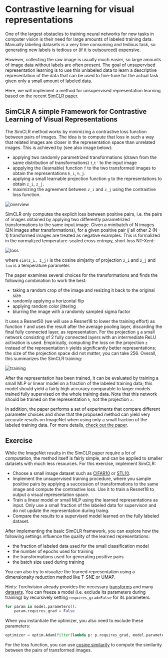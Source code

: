 # Contrastive learning for visual representations

One of the largest obstacles to training neural networks for new tasks in computer vision
is their need for large amounts of labeled training data.
Manually labeling datasets is a very time consuming and tedious task, so generating
new labels is tedious or (if it is outsourced) expensive.

However, collecting the raw image is usually much easier, so large amounts of image data without labels are often present. The goal of unsupervised representation learning is to use this unlabeled data to 
learn a descriptive representation of the data that can be used to fine-tune for the actual
task given only a small amount of labeled data.

Here, we will implement a method for unsupervised representation learning based on the recent [SimCLR paper](https://arxiv.org/abs/2002.05709).


## SimCLR A simple Framework for Contrastive Learning of Visual Representations

The SimCLR method works by minimizing a contrastive loss function between pairs of images.
The idea is to compute that loss in such a way that related images are closer in the representation space
than unrelated images. This is achieved by (see also image below):
- applying two randomly parametrized transformations (drawn from the same distribution of transformations) `t`,`t'` to the input image
- appplying the (learnable) function `f` to the two transformed images to obtain the representations `h_i`, `h_j`.
- applying a small learnable projection function `g` to the representations to obtain `z_i`, `z_j`.
- maximizing the agreement between `z_i` and `z_j` using the contrastive loss function.

![overview](https://user-images.githubusercontent.com/4263537/94680396-f8ecba80-0321-11eb-81db-61874fc87c38.png)

SimCLR only computes the explicit loss between positive pairs, i.e. the pairs of images obtained by applying two differently parametrized transformations to the same input image. Given a minibatch of N images (2N images after transformations), for a given positive pair $ij$ all other  2 (N - 1) transformed images are treated as negative examples.
This is formalized in the normalized temperature-scaled cross entropy, short loss NT-Xent:

![loss](https://user-images.githubusercontent.com/4263537/94681766-410cdc80-0324-11eb-87b7-08b854a83fa5.png)

where `sim(z_i, z_j)` is the cosine simjarity of projection `z_i` and `z_j` and `tau` is a temperature parameter.

The paper examines several choices for the transformations and finds the following combination to work the best:
- taking a random crop of the image and resizing it back to the original size
- randomly applying a horizontal flip
- applying random color jittering 
- blurring the image with a randomly sampled sigma factor

It uses a Resnet50  (we will use a Resnet18 to lower the training effort) as function `f` and uses the result after the average pooling layer, discarding the final fully connected layer, as representation. 
For the  projection `g` a small network consisting of 2 fully connected layers with an intermediate ReLU activation is used. Empirically, computing the loss on the projection `z` instead of the representation `h` yields significantly better representations; the size of the projection 
space did not matter, you can take 256. Overall, this summarizes the SimCLR training:

![training](https://user-images.githubusercontent.com/4263537/94684528-774c5b00-0328-11eb-9afd-ef9bc270bf28.png)

After the representation has been trained, it can be evaluated by training a small MLP or linear model on a fraction of the
labeled training data; this model should yield a fairly high accuracy comparable to larger models trained fully supervised on the whole training data.
Note that this network should be trained on the representation `h`, not the projection `z`.

In addition, the paper performs a set of experiments that compare different parameter choices and show that the
proposed method can yield very accurate results on ImageNet when using only a small fraction of the labeled training data.
For more details, [check out the paper](https://arxiv.org/abs/2002.05709).

## Exercise

While the ImageNet results in the SimCLR paper require a lot of computation, the method itself
is fairly simple, and can be applied to smaller datasets with much less resources.
For this exercise, implement SimCLR:
- Choose a small image dataset such as [CIFAR10](https://www.cs.toronto.edu/~kriz/cifar.html) or [STL10](https://cs.stanford.edu/~acoates/stl10/). 
- Implement the unsupervised training procedure, where you sample positive pairs by applying a succession of transformations to the same image and compute the contrastive loss. Use it to train a Resnet18 to output a visual representation space.
- Train a linear model or small MLP using the learned representations as input. Only use a small fraction of the labeled data for supervison and do not update the representation during traing.
- Compare the results to a supervised model learned on the fully labeled dataset.

After implementing the basic SimCLR framework, you can explore how the following settings influence the quality of the learned representations:
- the fraction of labeled data used for the small classification model
- the number of epochs used for training
- the transformations used for generating positive pairs
- the batch size used during training

You can also try to visualize the learned representation using a dimensionalty reduction method like T-SNE or UMAP.

Hints:
Torchvision already provides the necessary [transforms](https://pytorch.org/docs/stable/torchvision/transforms.html) and many [datasets](https://pytorch.org/docs/stable/torchvision/datasets.html).
You can freeze a model (i.e. exclude its parameters during training) by recursively setting
`requires_grad=False` for its parameters:
```python
for param in model.parameters():
    param.requires_grad = False
```
When you instantiate the optimizer, you also need to exclude these parameters:
```python
optimizer = optim.Adam(filter(lambda p: p.requires_grad, model.parameters()))
```
For the loss function, you can use [cosine similarity](https://pytorch.org/docs/stable/nn.functional.html#torch.nn.functional.cosine_similarity) to compute the similarity between the pairs of transformed images.

